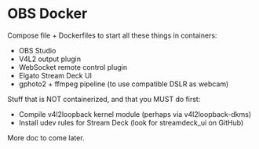 # OBS Docker

Compose file + Dockerfiles to start all these things in containers:

- OBS Studio
- V4L2 output plugin
- WebSocket remote control plugin
- Elgato Stream Deck UI
- gphoto2 + ffmpeg pipeline (to use compatible DSLR as webcam)

Stuff that is NOT containerized, and that you MUST do first:

- Compile v4l2loopback kernel module (perhaps via v4l2loopback-dkms)
- Install udev rules for Stream Deck (look for streamdeck_ui on GitHub)

More doc to come later.
